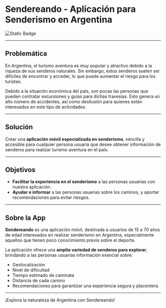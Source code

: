 # Sendereando - Aplicación para Senderismo en Argentina 

![Static Badge](https://img.shields.io/badge/https%3A%2F%2Fgithub.com%2FNo-Country%2FC16-120-React-Native-Front)

---

## Problemática

En Argentina, el turismo aventura es muy popular y atractivo debido a la riqueza de sus senderos naturales. Sin embargo, estos senderos suelen ser difíciles de encontrar y acceder, lo que puede aumentar el riesgo para los turistas.

Debido a la situación económica del país, son pocas las personas que pueden contratar excursiones y guías para dichas travesías. Esto genera un alto número de accidentes, así como desilusión para quienes están interesados en este tipo de actividades.

---

## Solución

Crear una **aplicación móvil especializada en senderismo**, sencilla y accesible para cualquier persona usuaria que desee obtener información de senderos para realizar turismo aventura en el país.

---

## Objetivos

- **Facilitar la experiencia en el senderismo** a las personas usuarias con nuestra aplicación.
- **Ayudar e informar** a las personas usuarias sobre los caminos, y aportar recomendaciones para evitar riesgos.

---

## Sobre la App

**Sendereando** es una aplicación móvil, destinada a usuarios de 15 a 70 años de edad interesados en realizar senderismo en Argentina, especialmente aquellos que tienen poco conocimiento previo sobre el deporte.

La aplicación ofrece una **amplia variedad de senderos para explorar**, brindando a las personas usuarias información esencial sobre:
- Geolocalización
- Nivel de dificultad
- Tiempo estimado de caminata
- Distancia de cada camino
- Recomendaciones para garantizar una experiencia segura y placentera.

---

¡Explora la naturaleza de Argentina con Sendereando!

